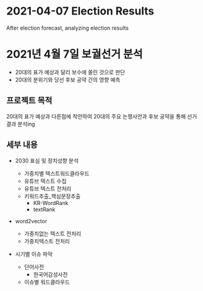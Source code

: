 # 2021-04-07 Election Results
After election forecast, analyzing election results

# 2021년 4월 7일 보궐선거 분석
- 20대의 표가 예상과 달리 보수에 쏠린 것으로 판단
- 20대의 분위기와 당선 후보 공약 간의 영향 예측

## 프로젝트 목적
20대의 표가 예상과 다른점에 착안하여 20대의 주요 논쟁사안과 후보 공약을 통해 선거 결과 분석ing

## 세부 내용
- 2030 표심 및 정치성향 분석
    - 가중치별 텍스트워드클라우드
    - 유튜브 텍스트 수집
    - 유튜브 텍스트 전처리
    - 키워드추출_핵심문장추출
        - KR-WordRank
        - textRank
- word2vector
    - 가중치없는 텍스트 전처리
    - 가중치텍스트 전처리

- 시기별 이슈 파악
    - 단어사전
        - 한국어감성사전
    - 이슈별 워드클라우드
